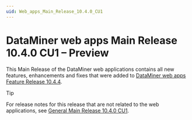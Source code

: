 ```yaml
---
uid: Web_apps_Main_Release_10.4.0_CU1
---
```


# DataMiner web apps Main Release 10.4.0 CU1 – Preview

This Main Release of the DataMiner web applications contains all new features, enhancements and fixes that were added to [DataMiner web apps Feature Release 10.4.4](xref:Web_apps_Feature_Release_10.4.4).

> [!TIP]
> For release notes for this release that are not related to the web applications, see [General Main Release 10.4.0 CU1](xref:General_Main_Release_10.4.0_CU1).
